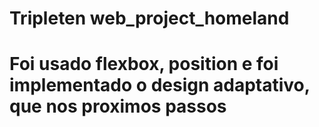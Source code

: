# Tripleten web_project_homeland

# Foi usado flexbox, position e foi implementado o design adaptativo, que nos proximos passos
